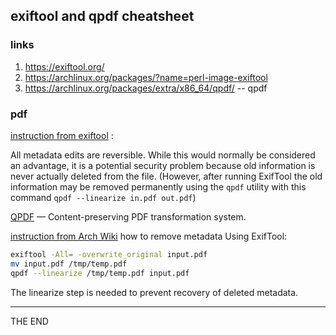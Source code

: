 ## exiftool and qpdf cheatsheet

### links

1. https://exiftool.org/
2. https://archlinux.org/packages/?name=perl-image-exiftool
3. https://archlinux.org/packages/extra/x86_64/qpdf/ -- qpdf

### pdf

[instruction from exiftool][002] :

All metadata edits are reversible. While this would normally be considered an
advantage, it is a potential security problem because old information is never
actually deleted from the file. (However, after running ExifTool the old
information may be removed permanently using the `qpdf` utility with this
command `qpdf --linearize in.pdf out.pdf`)

[QPDF][001] — Content-preserving PDF transformation system.

[instruction from Arch Wiki][003] how to remove metadata Using ExifTool:

```sh
exiftool -All= -overwrite_original input.pdf
mv input.pdf /tmp/temp.pdf
qpdf --linearize /tmp/temp.pdf input.pdf
```

The linearize step is needed to prevent recovery of deleted metadata.

---

THE END

[001]: https://github.com/qpdf/qpdf "Content-preserving PDF transformation system"
[002]: https://exiftool.org/TagNames/PDF.html "exiftool and qpdf"
[003]: https://wiki.archlinux.org/title/PDF,_PS_and_DjVu "Remove metadata"

